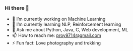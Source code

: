 ### Hi there 👋

- 🔭 I’m currently working on Machine Learning
- 🌱 I’m currently learning NLP, Reinforcement learning
- 💬 Ask me about  Python, Java, C, Web development, ML
- 📫 How to reach me: proy9714@gmail.com
- ⚡ Fun fact: Love photography and trekking
